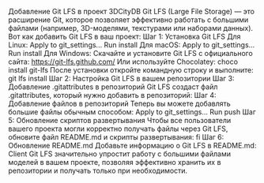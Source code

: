Добавление Git LFS в проект 3DCityDB
Git LFS (Large File Storage) — это расширение Git, которое позволяет эффективно работать с большими файлами (например, 3D-моделями, текстурами или наборами данных). Вот как добавить Git LFS в ваш проект:
Шаг 1: Установка Git LFS
Для Linux:
Apply to git_settings...
Run
install
Для macOS:
Apply to git_settings...
Run
install
Для Windows:
Скачайте и установите Git LFS с официального сайта: https://git-lfs.github.com/
Или используйте Chocolatey: choco install git-lfs
После установки откройте командную строку и выполните: git lfs install
Шаг 2: Настройка Git LFS в вашем репозитории
Шаг 3: Добавление .gitattributes в репозиторий
Git LFS создаст файл .gitattributes, который нужно добавить в репозиторий:
Шаг 4: Добавление файлов в репозиторий
Теперь вы можете добавлять большие файлы обычным способом:
Apply to git_settings...
Run
push
Шаг 5: Обновление скриптов развертывания
Чтобы все пользователи вашего проекта могли корректно получать файлы через Git LFS, обновите файл README.md и скрипты развертывания:
fi
Шаг 6: Обновление README.md
Добавьте информацию о Git LFS в README.md:
Client
Git LFS значительно упростит работу с большими файлами моделей в вашем проекте, позволяя эффективно хранить их в репозитории и получать только при необходимости.